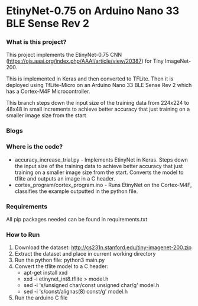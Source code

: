 # EtinyNet-0.75 on Arduino Nano 33 BLE Sense Rev 2

### What is this project?

This project implements the EtinyNet-0.75 CNN (https://ojs.aaai.org/index.php/AAAI/article/view/20387) for Tiny ImageNet-200. 

This is implemented in Keras and then converted to TFLite. Then it is deployed using TfLite-Micro on an Arduino Nano 33 BLE Sense Rev 2 which has a Cortex-M4F Microcontroller.

This branch steps down the input size of the training data from 224x224 to 48x48 in small increments to achieve better accuracy that just training on a smaller image size from the start

### Blogs



### Where is the code?

* accuracy_increase_trial.py - Implements EtinyNet in Keras. Steps down the input size of the training data to achieve better accuracy that just training on a smaller image size from the start. Converts the model to tflite and outputs an image in a C header.
* cortex_program/cortex_program.ino - Runs EtinyNet on the Cortex-M4F, classifies the example outputted in the python file.


### Requirements

All pip packages needed can be found in requirements.txt

### How to Run

1. Download the dataset: http://cs231n.stanford.edu/tiny-imagenet-200.zip
2. Extract the dataset and place in current working directory
3. Run the python file: python3 main.py
4. Convert the tflite model to a C header:
    * apt-get install xxd
    * xxd -i etinynet_int8.tflite > model.h 
    * sed -i 's/unsigned char/const unsigned char/g' model.h
    * sed -i 's/const/alignas(8) const/g' model.h
5. Run the arduino C file

